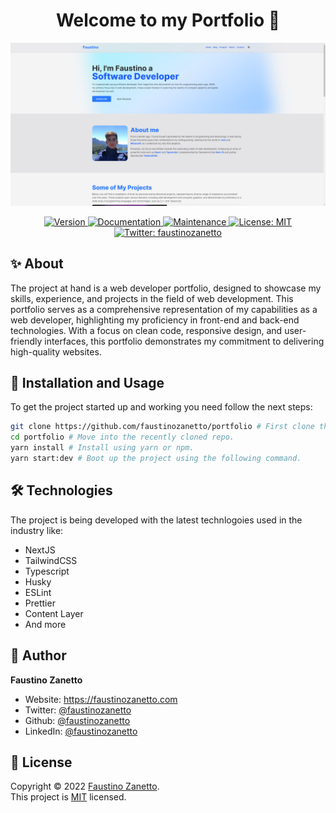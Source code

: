 <h1 align="center">Welcome to my Portfolio 👋</h1>

<div align="center">
  <img src="public/assets/images/showcase.png" />
  <p>
    <a href="https://www.npmjs.com/package/portfolio" target="_blank">
      <img alt="Version" src="https://img.shields.io/npm/v/portfolio.svg">
    </a>
    <a href="https://github.com/faustinozanetto/portfolio#readme" target="_blank">
      <img alt="Documentation" src="https://img.shields.io/badge/documentation-yes-brightgreen.svg" />
    </a>
    <a href="https://github.com/faustinozanetto/portfolio/graphs/commit-activity" target="_blank">
      <img alt="Maintenance" src="https://img.shields.io/badge/Maintained%3F-yes-green.svg" />
    </a>
    <a href="https://github.com/faustinozanetto/portfolio/blob/master/LICENSE" target="_blank">
      <img alt="License: MIT" src="https://img.shields.io/github/license/faustinozanetto/portfolio" />
    </a>
    <a href="https://twitter.com/faustinozanetto" target="_blank">
      <img alt="Twitter: faustinozanetto" src="https://img.shields.io/twitter/follow/faustinozanetto.svg?style=social" />
    </a>
  </p>
</div>

## ✨ About

The project at hand is a web developer portfolio, designed to showcase my skills, experience, and projects in the field of web development. This portfolio serves as a comprehensive representation of my capabilities as a web developer, highlighting my proficiency in front-end and back-end technologies. With a focus on clean code, responsive design, and user-friendly interfaces, this portfolio demonstrates my commitment to delivering high-quality websites.

## 🚀 Installation and Usage

To get the project started up and working you need follow the next steps:

```sh
git clone https://github.com/faustinozanetto/portfolio # First clone the repo in your folder of choice.
cd portfolio # Move into the recently cloned repo.
yarn install # Install using yarn or npm.
yarn start:dev # Boot up the project using the following command.
```

## 🛠️ Technologies

The project is being developed with the latest technlogoies used in the industry like:

- NextJS
- TailwindCSS
- Typescript
- Husky
- ESLint
- Prettier
- Content Layer
- And more

## 👤 Author

**Faustino Zanetto**

- Website: https://faustinozanetto.com
- Twitter: [@faustinozanetto](https://twitter.com/faustinozanetto)
- Github: [@faustinozanetto](https://github.com/faustinozanetto)
- LinkedIn: [@faustinozanetto](https://linkedin.com/in/faustino-zanetto-4294a3213)

## 📝 License

Copyright © 2022 [Faustino Zanetto](https://github.com/faustinozanetto).<br />
This project is [MIT](https://github.com/faustinozanetto/portfolio/blob/master/LICENSE) licensed.
